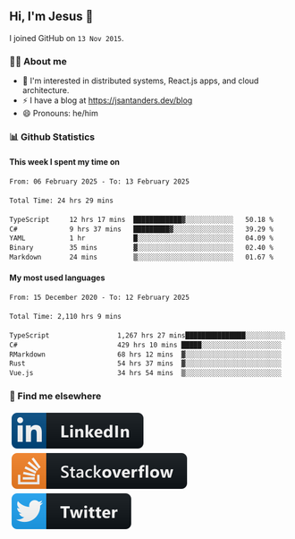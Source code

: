 ## Hi, I'm Jesus 👋

I joined GitHub on `13 Nov 2015`.

<!-- Talking about you -->

### 👨‍💻 About me

- 👦 I'm interested in distributed systems, React.js apps, and cloud architecture.
- ⚡️ I have a blog at <https://jsantanders.dev/blog>
- 😄 Pronouns: he/him

### 📊 Github Statistics

#### This week I spent my time on

<!--START_SECTION:weekly-->

```txt
From: 06 February 2025 - To: 13 February 2025

Total Time: 24 hrs 29 mins

TypeScript     12 hrs 17 mins  ████████████▓░░░░░░░░░░░░   50.18 %
C#             9 hrs 37 mins   █████████▓░░░░░░░░░░░░░░░   39.29 %
YAML           1 hr            █░░░░░░░░░░░░░░░░░░░░░░░░   04.09 %
Binary         35 mins         ▓░░░░░░░░░░░░░░░░░░░░░░░░   02.40 %
Markdown       24 mins         ▒░░░░░░░░░░░░░░░░░░░░░░░░   01.67 %
```

<!--END_SECTION:weekly-->

#### My most used languages

<!--START_SECTION:alltime-->

```txt
From: 15 December 2020 - To: 12 February 2025

Total Time: 2,110 hrs 9 mins

TypeScript                 1,267 hrs 27 mins███████████████░░░░░░░░░░   60.06 %
C#                         429 hrs 10 mins █████░░░░░░░░░░░░░░░░░░░░   20.34 %
RMarkdown                  68 hrs 12 mins  ▓░░░░░░░░░░░░░░░░░░░░░░░░   03.23 %
Rust                       54 hrs 37 mins  ▓░░░░░░░░░░░░░░░░░░░░░░░░   02.59 %
Vue.js                     34 hrs 54 mins  ▒░░░░░░░░░░░░░░░░░░░░░░░░   01.65 %
```

<!--END_SECTION:alltime-->

### 📢 Find me elsewhere

<p>
  <a target="_blank" href="https://linkedin.com/in/jsantanders">
    <img src="https://github.com/jsantanders/jsantanders/blob/master/img/linkedin.svg" alt="LinkedIn" style="vertical-align:top; margin:4px">
  </a>
  
  <a target="_blank" href="https://stackoverflow.com/users/7318331/jesus-santander">
    <img src="https://github.com/jsantanders/jsantanders/blob/master/img/stackoverflow.svg" alt="StackOverflow" style="vertical-align:top; margin:4px">
  </a>
  
  <a target="_blank" href="http://twitter.com/jsantanders">
    <img src="https://github.com/jsantanders/jsantanders/blob/master/img/twitter.svg" alt="Twitter" style="vertical-align:top; margin:4px">
  </a>
</p>
